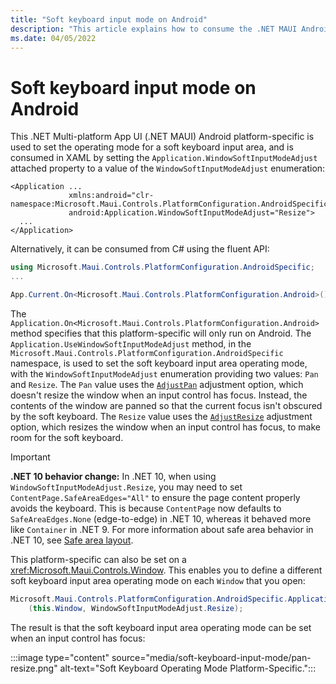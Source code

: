 ```yaml
---
title: "Soft keyboard input mode on Android"
description: "This article explains how to consume the .NET MAUI Android platform-specific that sets the operating mode for a soft keyboard input area."
ms.date: 04/05/2022
---
```


# Soft keyboard input mode on Android

This .NET Multi-platform App UI (.NET MAUI) Android platform-specific is used to set the operating mode for a soft keyboard input area, and is consumed in XAML by setting the `Application.WindowSoftInputModeAdjust` attached property to a value of the `WindowSoftInputModeAdjust` enumeration:

```xaml
<Application ...
             xmlns:android="clr-namespace:Microsoft.Maui.Controls.PlatformConfiguration.AndroidSpecific;assembly=Microsoft.Maui.Controls"
             android:Application.WindowSoftInputModeAdjust="Resize">
  ...
</Application>
```

Alternatively, it can be consumed from C# using the fluent API:

```csharp
using Microsoft.Maui.Controls.PlatformConfiguration.AndroidSpecific;
...

App.Current.On<Microsoft.Maui.Controls.PlatformConfiguration.Android>().UseWindowSoftInputModeAdjust(WindowSoftInputModeAdjust.Resize);
```

The `Application.On<Microsoft.Maui.Controls.PlatformConfiguration.Android>` method specifies that this platform-specific will only run on Android. The `Application.UseWindowSoftInputModeAdjust` method, in the `Microsoft.Maui.Controls.PlatformConfiguration.AndroidSpecific` namespace, is used to set the soft keyboard input area operating mode, with the `WindowSoftInputModeAdjust` enumeration providing two values: `Pan` and `Resize`. The `Pan` value uses the [`AdjustPan`](xref:Android.Views.SoftInput.AdjustPan) adjustment option, which doesn't resize the window when an input control has focus. Instead, the contents of the window are panned so that the current focus isn't obscured by the soft keyboard. The `Resize` value uses the [`AdjustResize`](xref:Android.Views.SoftInput.AdjustResize) adjustment option, which resizes the window when an input control has focus, to make room for the soft keyboard.

> [!IMPORTANT]
> **.NET 10 behavior change:**
> In .NET 10, when using `WindowSoftInputModeAdjust.Resize`, you may need to set `ContentPage.SafeAreaEdges="All"` to ensure the page content properly avoids the keyboard. This is because `ContentPage` now defaults to `SafeAreaEdges.None` (edge-to-edge) in .NET 10, whereas it behaved more like `Container` in .NET 9. For more information about safe area behavior in .NET 10, see [Safe area layout](~/user-interface/safe-area.md).

This platform-specific can also be set on a <xref:Microsoft.Maui.Controls.Window>. This enables you to define a different soft keyboard input area operating mode on each `Window` that you open:

```csharp
Microsoft.Maui.Controls.PlatformConfiguration.AndroidSpecific.Application.SetWindowSoftInputModeAdjust
    (this.Window, WindowSoftInputModeAdjust.Resize);
```

The result is that the soft keyboard input area operating mode can be set when an input control has focus:

:::image type="content" source="media/soft-keyboard-input-mode/pan-resize.png" alt-text="Soft Keyboard Operating Mode Platform-Specific.":::
